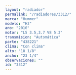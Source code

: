 ```yaml
---
layout: "radiador"
permalink: "/radiadores/3312/"
marca: "Hummer"
modelo: "H3"
ano: "2010"
motor: "L5 3.5,3.7 V8 5.3"
transmision: "Automática"
parte: "438221"
clima: "Con clima"
alto: "18 1/8"
ancho: "23 1/4"
observaciones: ""
id: "3312"
---
```


